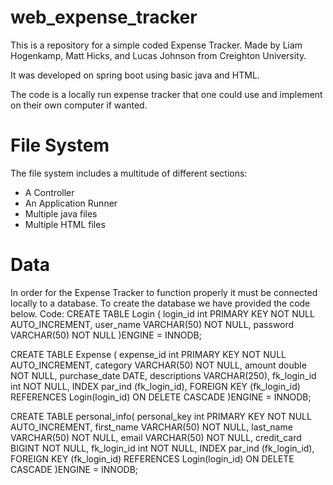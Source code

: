 # web_expense_tracker

This is a repository for a simple coded Expense Tracker. Made by Liam Hogenkamp, Matt Hicks, and Lucas Johnson from Creighton University.

It was developed on spring boot using basic java and HTML.

The code is a locally run expense tracker that one could use and implement on their own computer if wanted.

# File System
The file system includes a multitude of different sections: 
* A Controller
* An Application Runner
* Multiple java files
* Multiple HTML files

# Data
In order for the Expense Tracker to function properly it must be connected locally to a database.
To create the database we have provided the code below.
Code:
  CREATE TABLE Login (
     login_id int PRIMARY KEY NOT NULL AUTO_INCREMENT,
     user_name VARCHAR(50) NOT NULL,
     password VARCHAR(50) NOT NULL
  )ENGINE = INNODB;

  CREATE TABLE Expense (
     expense_id int PRIMARY KEY NOT NULL AUTO_INCREMENT,
     category VARCHAR(50) NOT NULL,
     amount double NOT NULL,
     purchase_date DATE,
     descriptions VARCHAR(250),
     fk_login_id int NOT NULL,
     INDEX par_ind (fk_login_id),
     FOREIGN KEY (fk_login_id) REFERENCES Login(login_id)
     ON DELETE CASCADE
  )ENGINE = INNODB;

  CREATE TABLE personal_info(
     personal_key int PRIMARY KEY NOT NULL AUTO_INCREMENT,
     first_name VARCHAR(50) NOT NULL,
     last_name VARCHAR(50) NOT NULL,
     email VARCHAR(50) NOT NULL,
     credit_card BIGINT NOT NULL,
     fk_login_id int NOT NULL,
     INDEX par_ind (fk_login_id),
     FOREIGN KEY (fk_login_id) REFERENCES Login(login_id)
     ON DELETE CASCADE
  )ENGINE = INNODB;




